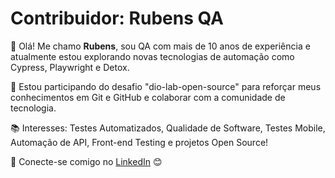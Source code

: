 # Contribuidor: Rubens QA

👋 Olá! Me chamo **Rubens**, sou QA com mais de 10 anos de experiência e atualmente estou explorando novas tecnologias de automação como Cypress, Playwright e Detox.

🚀 Estou participando do desafio "dio-lab-open-source" para reforçar meus conhecimentos em Git e GitHub e colaborar com a comunidade de tecnologia.

📚 Interesses: Testes Automatizados, Qualidade de Software, Testes Mobile, Automação de API, Front-end Testing e projetos Open Source!

🔗 Conecte-se comigo no [LinkedIn](https://www.linkedin.com/in/rubens-matos-30989418/) 😊
